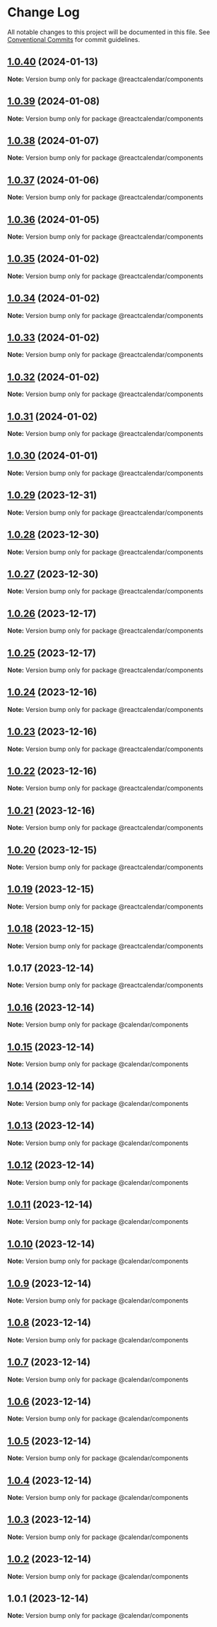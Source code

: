 # Change Log

All notable changes to this project will be documented in this file.
See [Conventional Commits](https://conventionalcommits.org) for commit guidelines.

## [1.0.40](https://github.com/ahmedalatawi/calendar/compare/@reactcalendar/components@1.0.39...@reactcalendar/components@1.0.40) (2024-01-13)

**Note:** Version bump only for package @reactcalendar/components





## [1.0.39](https://github.com/ahmedalatawi/calendar/compare/@reactcalendar/components@1.0.38...@reactcalendar/components@1.0.39) (2024-01-08)

**Note:** Version bump only for package @reactcalendar/components





## [1.0.38](https://github.com/ahmedalatawi/calendar/compare/@reactcalendar/components@1.0.37...@reactcalendar/components@1.0.38) (2024-01-07)

**Note:** Version bump only for package @reactcalendar/components





## [1.0.37](https://github.com/ahmedalatawi/calendar/compare/@reactcalendar/components@1.0.36...@reactcalendar/components@1.0.37) (2024-01-06)

**Note:** Version bump only for package @reactcalendar/components





## [1.0.36](https://github.com/ahmedalatawi/calendar/compare/@reactcalendar/components@1.0.35...@reactcalendar/components@1.0.36) (2024-01-05)

**Note:** Version bump only for package @reactcalendar/components





## [1.0.35](https://github.com/ahmedalatawi/calendar/compare/@reactcalendar/components@1.0.34...@reactcalendar/components@1.0.35) (2024-01-02)

**Note:** Version bump only for package @reactcalendar/components





## [1.0.34](https://github.com/ahmedalatawi/calendar/compare/@reactcalendar/components@1.0.33...@reactcalendar/components@1.0.34) (2024-01-02)

**Note:** Version bump only for package @reactcalendar/components





## [1.0.33](https://github.com/ahmedalatawi/calendar/compare/@reactcalendar/components@1.0.32...@reactcalendar/components@1.0.33) (2024-01-02)

**Note:** Version bump only for package @reactcalendar/components





## [1.0.32](https://github.com/ahmedalatawi/calendar/compare/@reactcalendar/components@1.0.31...@reactcalendar/components@1.0.32) (2024-01-02)

**Note:** Version bump only for package @reactcalendar/components





## [1.0.31](https://github.com/ahmedalatawi/calendar/compare/@reactcalendar/components@1.0.30...@reactcalendar/components@1.0.31) (2024-01-02)

**Note:** Version bump only for package @reactcalendar/components





## [1.0.30](https://github.com/ahmedalatawi/calendar/compare/@reactcalendar/components@1.0.29...@reactcalendar/components@1.0.30) (2024-01-01)

**Note:** Version bump only for package @reactcalendar/components





## [1.0.29](https://github.com/ahmedalatawi/calendar/compare/@reactcalendar/components@1.0.28...@reactcalendar/components@1.0.29) (2023-12-31)

**Note:** Version bump only for package @reactcalendar/components





## [1.0.28](https://github.com/ahmedalatawi/calendar/compare/@reactcalendar/components@1.0.27...@reactcalendar/components@1.0.28) (2023-12-30)

**Note:** Version bump only for package @reactcalendar/components





## [1.0.27](https://github.com/ahmedalatawi/calendar/compare/@reactcalendar/components@1.0.26...@reactcalendar/components@1.0.27) (2023-12-30)

**Note:** Version bump only for package @reactcalendar/components





## [1.0.26](https://github.com/ahmedalatawi/calendar/compare/@reactcalendar/components@1.0.25...@reactcalendar/components@1.0.26) (2023-12-17)

**Note:** Version bump only for package @reactcalendar/components





## [1.0.25](https://github.com/ahmedalatawi/calendar/compare/@reactcalendar/components@1.0.24...@reactcalendar/components@1.0.25) (2023-12-17)

**Note:** Version bump only for package @reactcalendar/components





## [1.0.24](https://github.com/ahmedalatawi/calendar/compare/@reactcalendar/components@1.0.23...@reactcalendar/components@1.0.24) (2023-12-16)

**Note:** Version bump only for package @reactcalendar/components





## [1.0.23](https://github.com/ahmedalatawi/calendar/compare/@reactcalendar/components@1.0.22...@reactcalendar/components@1.0.23) (2023-12-16)

**Note:** Version bump only for package @reactcalendar/components





## [1.0.22](https://github.com/ahmedalatawi/calendar/compare/@reactcalendar/components@1.0.21...@reactcalendar/components@1.0.22) (2023-12-16)

**Note:** Version bump only for package @reactcalendar/components





## [1.0.21](https://github.com/ahmedalatawi/calendar/compare/@reactcalendar/components@1.0.20...@reactcalendar/components@1.0.21) (2023-12-16)

**Note:** Version bump only for package @reactcalendar/components





## [1.0.20](https://github.com/ahmedalatawi/calendar/compare/@reactcalendar/components@1.0.19...@reactcalendar/components@1.0.20) (2023-12-15)

**Note:** Version bump only for package @reactcalendar/components





## [1.0.19](https://github.com/ahmedalatawi/calendar/compare/@reactcalendar/components@1.0.18...@reactcalendar/components@1.0.19) (2023-12-15)

**Note:** Version bump only for package @reactcalendar/components





## [1.0.18](https://github.com/ahmedalatawi/calendar/compare/@reactcalendar/components@1.0.17...@reactcalendar/components@1.0.18) (2023-12-15)

**Note:** Version bump only for package @reactcalendar/components





## 1.0.17 (2023-12-14)

**Note:** Version bump only for package @reactcalendar/components





## [1.0.16](https://github.com/ahmedalatawi/calendar/compare/@calendar/components@1.0.15...@calendar/components@1.0.16) (2023-12-14)

**Note:** Version bump only for package @calendar/components





## [1.0.15](https://github.com/ahmedalatawi/calendar/compare/@calendar/components@1.0.14...@calendar/components@1.0.15) (2023-12-14)

**Note:** Version bump only for package @calendar/components





## [1.0.14](https://github.com/ahmedalatawi/calendar/compare/@calendar/components@1.0.13...@calendar/components@1.0.14) (2023-12-14)

**Note:** Version bump only for package @calendar/components





## [1.0.13](https://github.com/ahmedalatawi/calendar/compare/@calendar/components@1.0.12...@calendar/components@1.0.13) (2023-12-14)

**Note:** Version bump only for package @calendar/components





## [1.0.12](https://github.com/ahmedalatawi/calendar/compare/@calendar/components@1.0.11...@calendar/components@1.0.12) (2023-12-14)

**Note:** Version bump only for package @calendar/components





## [1.0.11](https://github.com/ahmedalatawi/calendar/compare/@calendar/components@1.0.10...@calendar/components@1.0.11) (2023-12-14)

**Note:** Version bump only for package @calendar/components





## [1.0.10](https://github.com/ahmedalatawi/calendar/compare/@calendar/components@1.0.9...@calendar/components@1.0.10) (2023-12-14)

**Note:** Version bump only for package @calendar/components





## [1.0.9](https://github.com/ahmedalatawi/calendar/compare/@calendar/components@1.0.8...@calendar/components@1.0.9) (2023-12-14)

**Note:** Version bump only for package @calendar/components





## [1.0.8](https://github.com/ahmedalatawi/calendar/compare/@calendar/components@1.0.7...@calendar/components@1.0.8) (2023-12-14)

**Note:** Version bump only for package @calendar/components





## [1.0.7](https://github.com/ahmedalatawi/calendar/compare/@calendar/components@1.0.6...@calendar/components@1.0.7) (2023-12-14)

**Note:** Version bump only for package @calendar/components

## [1.0.6](https://github.com/ahmedalatawi/calendar/compare/@calendar/components@1.0.5...@calendar/components@1.0.6) (2023-12-14)

**Note:** Version bump only for package @calendar/components

## [1.0.5](https://github.com/ahmedalatawi/calendar/compare/@calendar/components@1.0.4...@calendar/components@1.0.5) (2023-12-14)

**Note:** Version bump only for package @calendar/components

## [1.0.4](https://github.com/ahmedalatawi/calendar/compare/@calendar/components@1.0.3...@calendar/components@1.0.4) (2023-12-14)

**Note:** Version bump only for package @calendar/components

## [1.0.3](https://github.com/ahmedalatawi/calendar/compare/@calendar/components@1.0.2...@calendar/components@1.0.3) (2023-12-14)

**Note:** Version bump only for package @calendar/components

## [1.0.2](https://github.com/ahmedalatawi/calendar/compare/@calendar/components@1.0.1...@calendar/components@1.0.2) (2023-12-14)

**Note:** Version bump only for package @calendar/components

## 1.0.1 (2023-12-14)

**Note:** Version bump only for package @calendar/components
